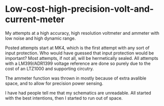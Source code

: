 # Low-cost-high-precision-volt-and-current-meter
My attempts at a high accuracy, high resolution voltmeter and ammeter with low noise and high dynamic range.

Posted attempts start at MK4, which is the first attempt with any sort of input protection. Who would have guessed that input protection would be important?
Most attempts, if not all, will be hermetically sealed. 
All attempts with a LM399/ADR1399 voltage reference are done so purely due to the cost of an LTZ1000 and supporting circutry.

The ammeter function was thrown in mostly because of extra avalible space, and to allow for precision power sensing. 

I have had people tell me that my schematics are unreadable. All started with the best intentions, then I started to run out of space.
